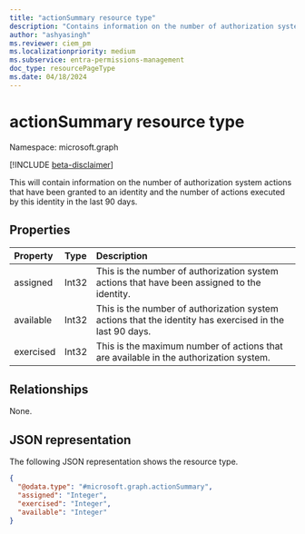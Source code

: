 ```yaml
---
title: "actionSummary resource type"
description: "Contains information on the number of authorization system actions that have been granted to an identity and the number of actions executed by this identity in the last 90 days."
author: "ashyasingh"
ms.reviewer: ciem_pm
ms.localizationpriority: medium
ms.subservice: entra-permissions-management
doc_type: resourcePageType
ms.date: 04/18/2024
---
```


# actionSummary resource type
Namespace: microsoft.graph

[!INCLUDE [beta-disclaimer](../../includes/beta-disclaimer.md)]

This will contain information on the number of authorization system actions that have been granted to an identity and the number of actions executed by this identity in the last 90 days.

## Properties
|Property|Type|Description|
|:---|:---|:---|
|assigned|Int32|This is the number of authorization system actions that have been assigned to the identity.|
|available|Int32|This is the number of authorization system actions that the identity has exercised in the last 90 days.|
|exercised|Int32|This is the maximum number of actions that are available in the authorization system.|

## Relationships
None.

## JSON representation
The following JSON representation shows the resource type.
<!-- {
  "blockType": "resource",
  "@odata.type": "microsoft.graph.actionSummary"
}
-->
``` json
{
  "@odata.type": "#microsoft.graph.actionSummary",
  "assigned": "Integer",
  "exercised": "Integer",
  "available": "Integer"
}
```

